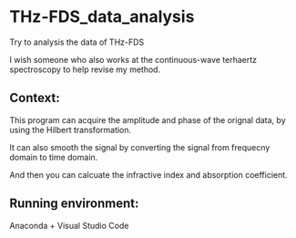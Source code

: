 # THz-FDS_data_analysis
Try to analysis the data of THz-FDS

I wish someone who also works at the continuous-wave terhaertz spectroscopy to help revise my method.

## Context:

This program can acquire the amplitude and phase of the orignal data, by using the Hilbert transformation.

It can also smooth the signal by converting the signal from frequecny domain to time domain.

And then you can calcuate the infractive index and absorption coefficient.

## Running environment:

Anaconda + Visual Studio Code

